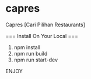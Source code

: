 # capres
Capres [Cari Pilihan Restaurants]

=== Install On Your Local ===
1. npm install
2. npm run build
3. npm run start-dev


ENJOY
